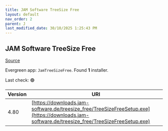```yaml
---
title: JAM Software TreeSize Free
layout: default
nav_order: 2
parent: J
last_modified_date: 30/10/2025 1:25:43 PM
---
```


## JAM Software TreeSize Free

[Source](https://www.jam-software.com/treesize_free/)

Evergreen app: `JamTreeSizeFree`. Found **1** installer.

Last check: 🟢

| Version | URI                                                                                                                                            |
| ------- | ---------------------------------------------------------------------------------------------------------------------------------------------- |
| 4.80    | [https://downloads.jam-software.de/treesize_free/TreeSizeFreeSetup.exe](https://downloads.jam-software.de/treesize_free/TreeSizeFreeSetup.exe) |
